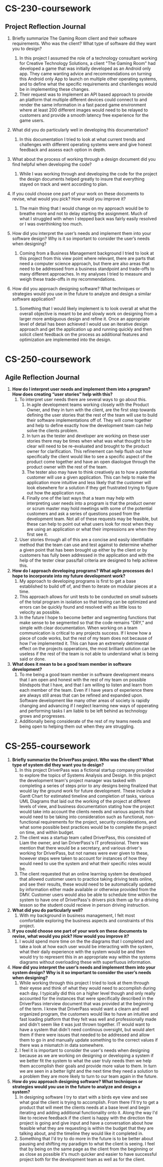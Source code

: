# CS-230-coursework

## Project Reflection Journal

1. Briefly summarize The Gaming Room client and their software requirements. Who was the client? What type of software did they want you to design?

   1. In this project I assumed the role of a technology consultant working for Creative Technology Solutions, a client "The Gaming Room" had developed a game that was initially developed as an Android only app. They came wanting advice and recommendations on turning this Android only App to launch on multiple other operating systems, and to define what the specific requirements and chanllenges would be in implementing these changes.
   2. Their request was to implement an API based approach to provide an platform that multiple different devices could connect to and render the same information in a fast paced game environment where at least 200 different images would need to be relayed to customers and provide a smooth latency free experience for the game users.

2. What did you do particularly well in developing this documentation?

   1. In this documentation I tried to look at what current trends and challenges with different operating systems were and give honest feedback and assess each option in depth.

3. What about the process of working through a design document did you find helpful when developing the code?

   1. While I was working through and developing the code for the project the design documents helped greatly to insure that everything stayed on track and went according to plan.

4. If you could choose one part of your work on these documents to revise, what would you pick? How would you improve it?

   1. The main thing that I would change on my approach would be to breathe more and not to delay starting the assignment. Much of what I struggled with when I stepped back was fairly easily resolved or I was overthinking too much.

5. How did you interpret the user’s needs and implement them into your software design? Why is it so important to consider the user’s needs when designing?

   1. Coming from a Business Management background I tried to look at this project from this view point where relevant, there are parts that need a computer science approach, but there are also areas that need to be addressed from a business standpoint and trade-offs to many different approaches. In my analyses I tried to measure and weigh these trade-offs in my recommendations.

6. How did you approach designing software? What techniques or strategies would you use in the future to analyze and design a similar software application?
   1. Something that I would likely implement is to look overall at what the overall objective is meant to be and slowly work on designing from a larger more ambiguous design and refine it. Once an appropriate level of detail has been achieved I would use an iterative design approach and get the application up and running quickly and then solicit client feedback on the process as additional features and optimization are implemented into the design.

# CS-250-coursework

## Agile Reflection Journal

1. **How do I interpret user needs and implement them into a program? How does creating “user stories” help with this?**
   1. To interpret user needs there are several ways to go about this.
      1. In agile development teams working closely with the Product Owner, and they in turn with the client, are the first step towards defining the user stories that the rest of the team will use to build their software implementations off of. They will come together and help to define exactly how the development team can help solve the clients problem.
      2. In turn as the tester and developer are working on these user stories there may be times when what was what thought to be clear will need to be re-evaluated and brought to the product owner for clarification. This refinement can help flush out how specifically the client would like to see a specific aspect of the product come together and have an open diaologue through the product owner with the rest of the team.
      3. The tester also may have to think creatively as to how a potential customer will use a given application. This can help to make the application more intuitive and less likely that the customer will look elsewhere for a solution if they get frustrated trying to figure out how the application runs.
      4. Finally one of the last ways that a team may help with interpreting user needs into a program is that the product owner or scrum master may hold meetings with some of the potential customers and ask a series of questions posed from the development team. Not all of these requests may be feasible, but these can help to point out what users look for most when they are using an application or what their impressions are when they first see it.
   2. User stories through all of this are a concise and easily identifiable method that the team can use and test against to determine whether a given point that has been brought up either by the client or by customers has fully been addressed in the application and with the help of the tester clear pass/fail criteria are designed to help achieve this.
2. **How do I approach developing programs? What agile processes do I hope to incorporate into my future development work?**
   1. My approach to developing programs is first to get a base established to build off of, and then to iterate on modular pieces at a time.
   2. This approach allows for unit tests to be conducted on small subsets of the total program in isolation so that testing can be optimized and errors can be quickly found and resolved with as little loss to velocity as possible.
   3. In the future I hope to become better and segmenting functions that make sense to be segmented so that the code remains "DRY," and simple with clear documentation. When working on a team communication is critical to any projects success. If I know how a piece of code works, but the rest of my team does not because of how I've implemented it. This can have an extremely detrimental effect on the projects opperations, the most brilliant solution can be useless if the rest of the team is not able to understand what is being said or done.
3. **What does it mean to be a good team member in software development?**
   1. To me being a good team member in software development means that I am open and honest with the rest of my team on possible blindspots that I have, and that I am willing to listen and learn from each member of the team. Even if I have years of experience there are always still areas that can be refined and expanded upon. Software development like many other areas of society is rapidly changing and advancing if I neglect learning new ways of opperating and performing tasks I am liable to be left behind as technology grows and progresses.
   2. Additionally being considerate of the rest of my teams needs and being open to helping them out when they are struggling.

# CS-255-coursework

1. **Briefly summarize the DriverPass project. Who was the client? What type of system did they want you to design?**
   1. In this project DriverPass was a fictional startup company provided to explore the topics of Systems Analysis and Design. In this project the development team's project manager was tasked with completing a series of steps prior to any designs being finalized that would lay the ground work for future development. These include a Gantt Chart for estimated timeline and completion of tasks, various UML Diagrams that laid out the working of the project at different levels of view, and business documentation stating how the project would take into account the clients needs and various aspects that would need to be taking into consideration such as functional, non-functional requirements for the project, security considerations, and what some possible best practices would be to complete the project on time, and within budget.
   2. The client was a startup team called DriverPass, this consisted of Liam the owner, and Ian DriverPass's IT professional. There was mention that there would be a secretary, and various driver's working for DriverPass, but not names were ever given to these, however steps were taken to account for instances of how they would need to use the system and what their specific roles would be.
   3. The client requested that an online learning system be developed that allowed customer users to practice taking driving tests online, and see their results, these would need to be automatically updated by information either made available or otherwise provided from the DMV. Customer users would also be able to schedule time within the system to have one of DriverPass's drivers pick them up for a driving lesson so the student could recieve in person driving instruction.
2. **What did you do particularly well?**
   1. With my background in business management, I felt most comfortable exploring the business aspects and constraints of this project.
3. **If you could choose one part of your work on these documents to revise, what would you pick? How would you improve it?**
   1. I would spend more time on the the diagrams that I completed and take a look at how each user would be interacting with the system, what their daily experience with the system would be and then would try to represent this in an appropriate way within the systems diagrams without overloading these with superfluous information.
4. **How did you interpret the user’s needs and implement them into your system design? Why is it so important to consider the user’s needs when designing?**
   1. While working through this project I tried to look at them through their eyese and think of what they would need to accomplish during each day. I typically did this on a higher level though and only really accounted for the instances that were specifically described in the DriverPass interview document that was provided at the beginning of the term. I knew that DriverPass would want a clearn and well organized program, the customers would like to have an intuitive and fast loading platform that they felt was well and professionally made and didn't seem like it was just thrown together. IT would want to have a system that didn't need continous oversight, but would alert them if there were issues that needed to be addressed and allow them to go in and manually update something to the correct values if there was a mismatch in data somewhere.
   2. I feel it is important to consider the user's needs when designing because as we are working on designing or developing a system if we better fit the system to what the user truly needs then we help them accomplish their goals and provide more value to them. In turn we are seen in a better light and the next time they need a solution to a problem they are more likely to turn to our team again in the future.
5. **How do you approach designing software? What techniques or strategies would you use in the future to analyze and design a system?**
   1. In designing software I try to start with a birds eye view and see what goal the client is trying to accomplish. From there I'll try to get a product that will meet the clients needs at a base level and begin iterating and adding additional functionality onto it. Along the way I'd like to recieve feedback if the client is happy with the direction the project is going and give input and have a conversation about how feasible what they are requesting is within the budget that they are talking about, and the timeline they would like it completed in.
   2. Something that I'd try to do more in the future is to be better about pausing and shifting my paradigm to what the client is seeing. I feel that by being on the same page as the client from the beginning or as close as possible it's much quicker and easier to have successful project both for the development team as well as for the client.
